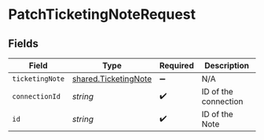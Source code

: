 # PatchTicketingNoteRequest


## Fields

| Field                                                        | Type                                                         | Required                                                     | Description                                                  |
| ------------------------------------------------------------ | ------------------------------------------------------------ | ------------------------------------------------------------ | ------------------------------------------------------------ |
| `ticketingNote`                                              | [shared.TicketingNote](../../models/shared/ticketingnote.md) | :heavy_minus_sign:                                           | N/A                                                          |
| `connectionId`                                               | *string*                                                     | :heavy_check_mark:                                           | ID of the connection                                         |
| `id`                                                         | *string*                                                     | :heavy_check_mark:                                           | ID of the Note                                               |